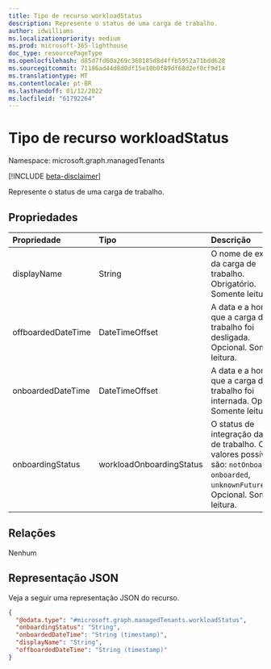 ```yaml
---
title: Tipo de recurso workloadStatus
description: Represente o status de uma carga de trabalho.
author: idwilliams
ms.localizationpriority: medium
ms.prod: microsoft-365-lighthouse
doc_type: resourcePageType
ms.openlocfilehash: d85d7fd60a269c360185d8d4ffb5952a71bdd628
ms.sourcegitcommit: 71186ad44d8d0df15e10b0f89df68d2ef0cf9d14
ms.translationtype: MT
ms.contentlocale: pt-BR
ms.lasthandoff: 01/12/2022
ms.locfileid: "61792264"
---
```

# <a name="workloadstatus-resource-type"></a>Tipo de recurso workloadStatus

Namespace: microsoft.graph.managedTenants

[!INCLUDE [beta-disclaimer](../../includes/beta-disclaimer.md)]

Represente o status de uma carga de trabalho.

## <a name="properties"></a>Propriedades
|Propriedade|Tipo|Descrição|
|:---|:---|:---|
|displayName|String|O nome de exibição da carga de trabalho. Obrigatório. Somente leitura.|
|offboardedDateTime|DateTimeOffset|A data e a hora em que a carga de trabalho foi desligada. Opcional. Somente leitura.|
|onboardedDateTime|DateTimeOffset|A data e a hora em que a carga de trabalho foi internada. Opcional. Somente leitura.|
|onboardingStatus|workloadOnboardingStatus|O status de integração da carga de trabalho. Os valores possíveis são: `notOnboarded`, `onboarded`, `unknownFutureValue`. Opcional. Somente leitura.|

## <a name="relationships"></a>Relações
Nenhum

## <a name="json-representation"></a>Representação JSON
Veja a seguir uma representação JSON do recurso.
<!-- {
  "blockType": "resource",
  "@odata.type": "microsoft.graph.managedTenants.workloadStatus"
}
-->
``` json
{
  "@odata.type": "#microsoft.graph.managedTenants.workloadStatus",
  "onboardingStatus": "String",
  "onboardedDateTime": "String (timestamp)",
  "displayName": "String",
  "offboardedDateTime": "String (timestamp)"
}
```

